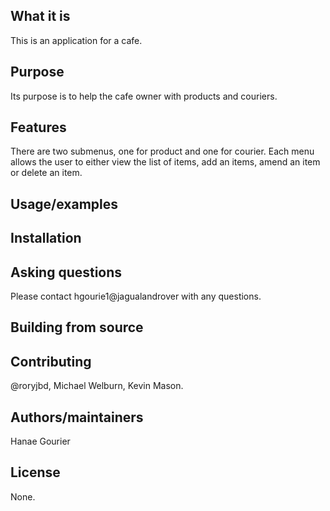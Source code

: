 ## What it is
This is an application for a cafe.
## Purpose
Its purpose is to help the cafe owner with products and couriers.
## Features
There are two submenus, one for product and one for courier. Each menu allows the user to either view the list of items, add an items, amend an item or delete an item. 
## Usage/examples

## Installation

## Asking questions
Please contact hgourie1@jagualandrover with any questions. 
## Building from source

## Contributing
@roryjbd, Michael Welburn, Kevin Mason.
## Authors/maintainers
Hanae Gourier
## License
None. 